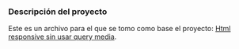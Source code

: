 ### Descripción del proyecto
Este es un archivo para el que se tomo como base el proyecto: [Html responsive sin usar query media](https://github.com/Armando115Tapia/email-sin-query-media).

